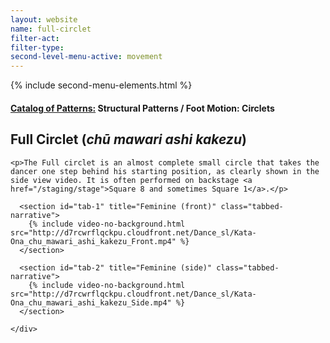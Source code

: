 ```yaml
---
layout: website
name: full-circlet
filter-act:
filter-type:
second-level-menu-active: movement
---
```

{% include second-menu-elements.html %}

<main class="page-content">
  <div class="text-container">
    <h4><a href="/movement#catalog">Catalog of Patterns:</a> Structural Patterns / Foot Motion: Circlets</h4>
    <h2>Full Circlet (<em>chū mawari ashi kakezu</em>)</h2>

    <p>The Full circlet is an almost complete small circle that takes the dancer one step behind his starting position, as clearly shown in the side view video. It is often performed on backstage <a href="/staging/stage">Square 8 and sometimes Square 1</a>.</p>

  </div>


<div class="tabs-container">
  <div class="tabs-container__links">
    <div class="wrapper">
      <div id="tabs"></div>
    </div>
  </div>
  <div class="tabs-container__content">
    <div class="wrapper">

      <section id="tab-1" title="Feminine (front)" class="tabbed-narrative">
        {% include video-no-background.html src="http://d7rcwrflqckpu.cloudfront.net/Dance_sl/Kata-Ona_chu_mawari_ashi_kakezu_Front.mp4" %}
      </section>

      <section id="tab-2" title="Feminine (side)" class="tabbed-narrative">
        {% include video-no-background.html src="http://d7rcwrflqckpu.cloudfront.net/Dance_sl/Kata-Ona_chu_mawari_ashi_kakezu_Side.mp4" %}
      </section>

    </div>
  </div>
</div>
</main>
